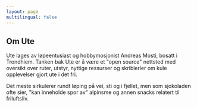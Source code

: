 ```yaml
---
layout: page
multilingual: false
---
```


## Om Ute

Ute lages av løpeentusiast og hobbymosjonist Andreas Mosti, bosatt i Trondhiem.
Tanken bak Ute er å være et "open source" nettsted med oversikt over ruter, utstyr, nyttige ressurser og skriblerier om kule opplevelser gjort ute i det fri.

Det meste sirkulerer rundt løping på vei, sti og i fjellet, men som sjokoladen ofte sier, "kan inneholde spor av" alpinsme og annen snacks relatert til friluftsliv.
